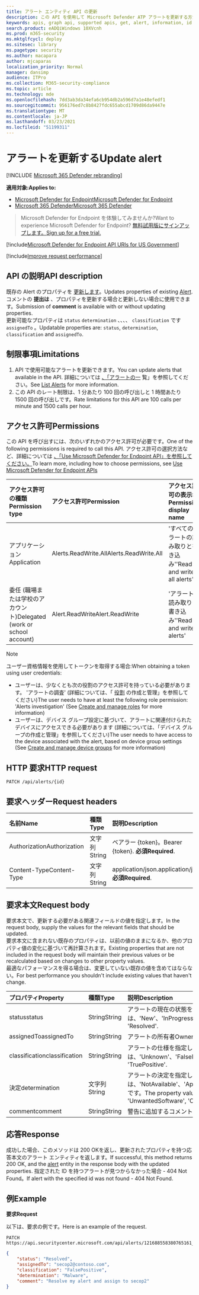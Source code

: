 ```yaml
---
title: アラート エンティティ API の更新
description: この API を使用して Microsoft Defender ATP アラートを更新する方法について説明します。 状態、決定、分類、および assignedTo プロパティを更新できます。
keywords: apis, graph api, supported apis, get, alert, information, id
search.product: eADQiWindows 10XVcnh
ms.prod: m365-security
ms.mktglfcycl: deploy
ms.sitesec: library
ms.pagetype: security
ms.author: macapara
author: mjcaparas
localization_priority: Normal
manager: dansimp
audience: ITPro
ms.collection: M365-security-compliance
ms.topic: article
ms.technology: mde
ms.openlocfilehash: 7dd3ab3da34efa6cb954db2a596d7a1e48efedf1
ms.sourcegitcommit: 956176ed7c8b8427fdc655abcd1709d86da9447e
ms.translationtype: MT
ms.contentlocale: ja-JP
ms.lasthandoff: 03/23/2021
ms.locfileid: "51199311"
---
```

# <a name="update-alert"></a><span data-ttu-id="15903-105">アラートを更新する</span><span class="sxs-lookup"><span data-stu-id="15903-105">Update alert</span></span>

[!INCLUDE [Microsoft 365 Defender rebranding](../../includes/microsoft-defender.md)]

<span data-ttu-id="15903-106">**適用対象:**</span><span class="sxs-lookup"><span data-stu-id="15903-106">**Applies to:**</span></span>
- [<span data-ttu-id="15903-107">Microsoft Defender for Endpoint</span><span class="sxs-lookup"><span data-stu-id="15903-107">Microsoft Defender for Endpoint</span></span>](https://go.microsoft.com/fwlink/?linkid=2154037)
- [<span data-ttu-id="15903-108">Microsoft 365 Defender</span><span class="sxs-lookup"><span data-stu-id="15903-108">Microsoft 365 Defender</span></span>](https://go.microsoft.com/fwlink/?linkid=2118804)

> <span data-ttu-id="15903-109">Microsoft Defender for Endpoint を体験してみませんか?</span><span class="sxs-lookup"><span data-stu-id="15903-109">Want to experience Microsoft Defender for Endpoint?</span></span> [<span data-ttu-id="15903-110">無料試用版にサインアップします。</span><span class="sxs-lookup"><span data-stu-id="15903-110">Sign up for a free trial.</span></span>](https://www.microsoft.com/microsoft-365/windows/microsoft-defender-atp?ocid=docs-wdatp-exposedapis-abovefoldlink) 

[!include[Microsoft Defender for Endpoint API URIs for US Government](../../includes/microsoft-defender-api-usgov.md)]

[!include[Improve request performance](../../includes/improve-request-performance.md)]


## <a name="api-description"></a><span data-ttu-id="15903-111">API の説明</span><span class="sxs-lookup"><span data-stu-id="15903-111">API description</span></span>
<span data-ttu-id="15903-112">既存の Alert のプロパティを [更新します](alerts.md)。</span><span class="sxs-lookup"><span data-stu-id="15903-112">Updates properties of existing [Alert](alerts.md).</span></span>
<br><span data-ttu-id="15903-113">コメントの **提出は** 、プロパティを更新する場合と更新しない場合に使用できます。</span><span class="sxs-lookup"><span data-stu-id="15903-113">Submission of **comment** is available with or without updating properties.</span></span>
<br><span data-ttu-id="15903-114">更新可能なプロパティは ```status``` ```determination``` 、、、、 ```classification``` です ```assignedTo``` 。</span><span class="sxs-lookup"><span data-stu-id="15903-114">Updatable properties are: ```status```, ```determination```, ```classification``` and ```assignedTo```.</span></span>


## <a name="limitations"></a><span data-ttu-id="15903-115">制限事項</span><span class="sxs-lookup"><span data-stu-id="15903-115">Limitations</span></span>
1. <span data-ttu-id="15903-116">API で使用可能なアラートを更新できます。</span><span class="sxs-lookup"><span data-stu-id="15903-116">You can update alerts that available in the API.</span></span> <span data-ttu-id="15903-117">詳細については [、「アラートの一](get-alerts.md) 覧」を参照してください。</span><span class="sxs-lookup"><span data-stu-id="15903-117">See [List Alerts](get-alerts.md) for more information.</span></span>
2. <span data-ttu-id="15903-118">この API のレート制限は、1 分あたり 100 回の呼び出しと 1 時間あたり 1500 回の呼び出しです。</span><span class="sxs-lookup"><span data-stu-id="15903-118">Rate limitations for this API are 100 calls per minute and 1500 calls per hour.</span></span>


## <a name="permissions"></a><span data-ttu-id="15903-119">アクセス許可</span><span class="sxs-lookup"><span data-stu-id="15903-119">Permissions</span></span>
<span data-ttu-id="15903-120">この API を呼び出すには、次のいずれかのアクセス許可が必要です。</span><span class="sxs-lookup"><span data-stu-id="15903-120">One of the following permissions is required to call this API.</span></span> <span data-ttu-id="15903-121">アクセス許可の選択方法など、詳細については [、「Use Microsoft Defender for Endpoint API」を参照してください。](apis-intro.md)</span><span class="sxs-lookup"><span data-stu-id="15903-121">To learn more, including how to choose permissions, see [Use Microsoft Defender for Endpoint APIs](apis-intro.md)</span></span>

<span data-ttu-id="15903-122">アクセス許可の種類</span><span class="sxs-lookup"><span data-stu-id="15903-122">Permission type</span></span> |   <span data-ttu-id="15903-123">アクセス許可</span><span class="sxs-lookup"><span data-stu-id="15903-123">Permission</span></span>  |   <span data-ttu-id="15903-124">アクセス許可の表示名</span><span class="sxs-lookup"><span data-stu-id="15903-124">Permission display name</span></span>
:---|:---|:---
<span data-ttu-id="15903-125">アプリケーション</span><span class="sxs-lookup"><span data-stu-id="15903-125">Application</span></span> |   <span data-ttu-id="15903-126">Alerts.ReadWrite.All</span><span class="sxs-lookup"><span data-stu-id="15903-126">Alerts.ReadWrite.All</span></span> |  <span data-ttu-id="15903-127">'すべてのアラートの読み取りと書き込み'</span><span class="sxs-lookup"><span data-stu-id="15903-127">'Read and write all alerts'</span></span>
<span data-ttu-id="15903-128">委任 (職場または学校のアカウント)</span><span class="sxs-lookup"><span data-stu-id="15903-128">Delegated (work or school account)</span></span> | <span data-ttu-id="15903-129">Alert.ReadWrite</span><span class="sxs-lookup"><span data-stu-id="15903-129">Alert.ReadWrite</span></span> | <span data-ttu-id="15903-130">'アラートの読み取りと書き込み'</span><span class="sxs-lookup"><span data-stu-id="15903-130">'Read and write alerts'</span></span>

>[!Note]
> <span data-ttu-id="15903-131">ユーザー資格情報を使用してトークンを取得する場合:</span><span class="sxs-lookup"><span data-stu-id="15903-131">When obtaining a token using user credentials:</span></span>
>- <span data-ttu-id="15903-132">ユーザーは、少なくとも次の役割のアクセス許可を持っている必要があります。 'アラートの調査' (詳細については、「 [役割](user-roles.md) の作成と管理」を参照してください)</span><span class="sxs-lookup"><span data-stu-id="15903-132">The user needs to have at least the following role permission: 'Alerts investigation' (See [Create and manage roles](user-roles.md) for more information)</span></span>
>- <span data-ttu-id="15903-133">ユーザーは、デバイス グループ設定に基づいて、アラートに関連付けられたデバイスにアクセスできる必要[](machine-groups.md)があります (詳細については、「デバイス グループの作成と管理」を参照してください)</span><span class="sxs-lookup"><span data-stu-id="15903-133">The user needs to have access to the device associated with the alert, based on device group settings (See [Create and manage device groups](machine-groups.md) for more information)</span></span>

## <a name="http-request"></a><span data-ttu-id="15903-134">HTTP 要求</span><span class="sxs-lookup"><span data-stu-id="15903-134">HTTP request</span></span>
```
PATCH /api/alerts/{id}
```

## <a name="request-headers"></a><span data-ttu-id="15903-135">要求ヘッダー</span><span class="sxs-lookup"><span data-stu-id="15903-135">Request headers</span></span>

<span data-ttu-id="15903-136">名前</span><span class="sxs-lookup"><span data-stu-id="15903-136">Name</span></span> | <span data-ttu-id="15903-137">種類</span><span class="sxs-lookup"><span data-stu-id="15903-137">Type</span></span> | <span data-ttu-id="15903-138">説明</span><span class="sxs-lookup"><span data-stu-id="15903-138">Description</span></span>
:---|:---|:---
<span data-ttu-id="15903-139">Authorization</span><span class="sxs-lookup"><span data-stu-id="15903-139">Authorization</span></span> | <span data-ttu-id="15903-140">文字列</span><span class="sxs-lookup"><span data-stu-id="15903-140">String</span></span> | <span data-ttu-id="15903-141">ベアラー {token}。</span><span class="sxs-lookup"><span data-stu-id="15903-141">Bearer {token}.</span></span> <span data-ttu-id="15903-142">**必須**</span><span class="sxs-lookup"><span data-stu-id="15903-142">**Required**.</span></span>
<span data-ttu-id="15903-143">Content-Type</span><span class="sxs-lookup"><span data-stu-id="15903-143">Content-Type</span></span> | <span data-ttu-id="15903-144">文字列</span><span class="sxs-lookup"><span data-stu-id="15903-144">String</span></span> | <span data-ttu-id="15903-145">application/json.</span><span class="sxs-lookup"><span data-stu-id="15903-145">application/json.</span></span> <span data-ttu-id="15903-146">**必須**</span><span class="sxs-lookup"><span data-stu-id="15903-146">**Required**.</span></span>


## <a name="request-body"></a><span data-ttu-id="15903-147">要求本文</span><span class="sxs-lookup"><span data-stu-id="15903-147">Request body</span></span>
<span data-ttu-id="15903-148">要求本文で、更新する必要がある関連フィールドの値を指定します。</span><span class="sxs-lookup"><span data-stu-id="15903-148">In the request body, supply the values for the relevant fields that should be updated.</span></span>
<br><span data-ttu-id="15903-149">要求本文に含まれない既存のプロパティは、以前の値のままになるか、他のプロパティ値の変化に基づいて再計算されます。</span><span class="sxs-lookup"><span data-stu-id="15903-149">Existing properties that are not included in the request body will maintain their previous values or be recalculated based on changes to other property values.</span></span> 
<br><span data-ttu-id="15903-150">最適なパフォーマンスを得る場合は、変更していない既存の値を含めてはならない。</span><span class="sxs-lookup"><span data-stu-id="15903-150">For best performance you shouldn't include existing values that haven't change.</span></span>

<span data-ttu-id="15903-151">プロパティ</span><span class="sxs-lookup"><span data-stu-id="15903-151">Property</span></span> | <span data-ttu-id="15903-152">種類</span><span class="sxs-lookup"><span data-stu-id="15903-152">Type</span></span> | <span data-ttu-id="15903-153">説明</span><span class="sxs-lookup"><span data-stu-id="15903-153">Description</span></span>
:---|:---|:---
<span data-ttu-id="15903-154">status</span><span class="sxs-lookup"><span data-stu-id="15903-154">status</span></span> | <span data-ttu-id="15903-155">String</span><span class="sxs-lookup"><span data-stu-id="15903-155">String</span></span> | <span data-ttu-id="15903-156">アラートの現在の状態を指定します。</span><span class="sxs-lookup"><span data-stu-id="15903-156">Specifies the current status of the alert.</span></span> <span data-ttu-id="15903-157">プロパティの値は、'New'、'InProgress'、および 'Resolved' です。</span><span class="sxs-lookup"><span data-stu-id="15903-157">The property values are: 'New', 'InProgress' and 'Resolved'.</span></span>
<span data-ttu-id="15903-158">assignedTo</span><span class="sxs-lookup"><span data-stu-id="15903-158">assignedTo</span></span> | <span data-ttu-id="15903-159">String</span><span class="sxs-lookup"><span data-stu-id="15903-159">String</span></span> | <span data-ttu-id="15903-160">アラートの所有者</span><span class="sxs-lookup"><span data-stu-id="15903-160">Owner of the alert</span></span>
<span data-ttu-id="15903-161">classification</span><span class="sxs-lookup"><span data-stu-id="15903-161">classification</span></span> | <span data-ttu-id="15903-162">String</span><span class="sxs-lookup"><span data-stu-id="15903-162">String</span></span> | <span data-ttu-id="15903-163">アラートの仕様を指定します。</span><span class="sxs-lookup"><span data-stu-id="15903-163">Specifies the specification of the alert.</span></span> <span data-ttu-id="15903-164">プロパティの値は、'Unknown'、'FalsePositive'、'TruePositive'です。</span><span class="sxs-lookup"><span data-stu-id="15903-164">The property values are: 'Unknown', 'FalsePositive', 'TruePositive'.</span></span> 
<span data-ttu-id="15903-165">決定</span><span class="sxs-lookup"><span data-stu-id="15903-165">determination</span></span> | <span data-ttu-id="15903-166">文字列</span><span class="sxs-lookup"><span data-stu-id="15903-166">String</span></span> | <span data-ttu-id="15903-167">アラートの決定を指定します。</span><span class="sxs-lookup"><span data-stu-id="15903-167">Specifies the determination of the alert.</span></span> <span data-ttu-id="15903-168">プロパティの値は、'NotAvailable'、'Apt'、'Malware'、'SecurityPersonnel'、'SecurityTesting'、'UnwantedSoftware'、'Other' です。</span><span class="sxs-lookup"><span data-stu-id="15903-168">The property values are: 'NotAvailable', 'Apt', 'Malware', 'SecurityPersonnel', 'SecurityTesting', 'UnwantedSoftware', 'Other'</span></span>
<span data-ttu-id="15903-169">comment</span><span class="sxs-lookup"><span data-stu-id="15903-169">comment</span></span> | <span data-ttu-id="15903-170">String</span><span class="sxs-lookup"><span data-stu-id="15903-170">String</span></span> | <span data-ttu-id="15903-171">警告に追加するコメント。</span><span class="sxs-lookup"><span data-stu-id="15903-171">Comment to be added to the alert.</span></span>

## <a name="response"></a><span data-ttu-id="15903-172">応答</span><span class="sxs-lookup"><span data-stu-id="15903-172">Response</span></span>
<span data-ttu-id="15903-173">成功した場合、このメソッドは 200 OK[](alerts.md)を返し、更新されたプロパティを持つ応答本文のアラート エンティティを返します。</span><span class="sxs-lookup"><span data-stu-id="15903-173">If successful, this method returns 200 OK, and the [alert](alerts.md) entity in the response body with the updated properties.</span></span> <span data-ttu-id="15903-174">指定された ID を持つアラートが見つからなかった場合 - 404 Not Found。</span><span class="sxs-lookup"><span data-stu-id="15903-174">If alert with the specified id was not found - 404 Not Found.</span></span>


## <a name="example"></a><span data-ttu-id="15903-175">例</span><span class="sxs-lookup"><span data-stu-id="15903-175">Example</span></span>

<span data-ttu-id="15903-176">**要求**</span><span class="sxs-lookup"><span data-stu-id="15903-176">**Request**</span></span>

<span data-ttu-id="15903-177">以下は、要求の例です。</span><span class="sxs-lookup"><span data-stu-id="15903-177">Here is an example of the request.</span></span>

```http
PATCH https://api.securitycenter.microsoft.com/api/alerts/121688558380765161_2136280442
```

```json
{
    "status": "Resolved",
    "assignedTo": "secop2@contoso.com",
    "classification": "FalsePositive",
    "determination": "Malware",
    "comment": "Resolve my alert and assign to secop2"
}
```

